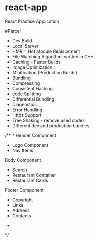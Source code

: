 # react-app
React Practise Application

#Parcel
- Dev Build
- Local Server
- HMR = Hot Module Replacement
- File Watching Algorithm: written in C++
- Caching - Faster Builds
- Image Optimization 
- Minification (Production Builds)
- Bundling
- Compressing
- Consistent Hashing
- code Splitting
- Differential Bundling
- Diagnostics
- Error Handling
- Https Support
- Tree Shaking - remove used codes
- Different dev and production bundles

/**
*
Header Component
- Logo Component
- Nav Items

Body Component
- Search
- Restaurant Container
- Restaurant Cards

Footer Component
- Copyright
- Links
- Address
- Contacts
*
*/
